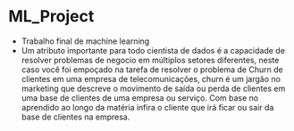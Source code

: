 # ML_Project
- Trabalho final de machine learning
- Um atributo importante para todo cientista de dados é a capacidade de resolver problemas de negocio em múltiplos setores diferentes,  neste caso você foi empoçado na tarefa de resolver o problema de Churn de clientes em uma empresa de telecomunicações, churn é um jargão no marketing que descreve o movimento de saída ou perda de clientes em uma base de clientes de uma empresa ou serviço. Com base no aprendido ao longo da matéria  infira o cliente que irá ficar ou sair da base de clientes na empresa.
